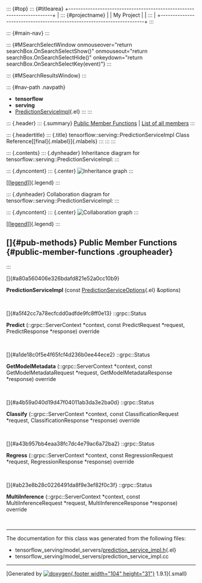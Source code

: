 ::: {#top}
::: {#titlearea}
+-----------------------------------------------------------------------+
| ::: {#projectname}                                                    |
| My Project                                                            |
| :::                                                                   |
+-----------------------------------------------------------------------+
:::

::: {#main-nav}
:::

::: {#MSearchSelectWindow onmouseover="return searchBox.OnSearchSelectShow()" onmouseout="return searchBox.OnSearchSelectHide()" onkeydown="return searchBox.OnSearchSelectKey(event)"}
:::

::: {#MSearchResultsWindow}
:::

::: {#nav-path .navpath}
-   **tensorflow**
-   **serving**
-   [PredictionServiceImpl](classtensorflow_1_1serving_1_1PredictionServiceImpl.html){.el}
:::
:::

::: {.header}
::: {.summary}
[Public Member Functions](#pub-methods) \| [List of all
members](classtensorflow_1_1serving_1_1PredictionServiceImpl-members.html)
:::

::: {.headertitle}
::: {.title}
tensorflow::serving::PredictionServiceImpl Class
Reference[[final]{.mlabel}]{.mlabels}
:::
:::
:::

::: {.contents}
::: {.dynheader}
Inheritance diagram for tensorflow::serving::PredictionServiceImpl:
:::

::: {.dyncontent}
::: {.center}
![Inheritance
graph](classtensorflow_1_1serving_1_1PredictionServiceImpl__inherit__graph.png)
:::

[\[[legend](graph_legend.html)\]]{.legend}
:::

::: {.dynheader}
Collaboration diagram for tensorflow::serving::PredictionServiceImpl:
:::

::: {.dyncontent}
::: {.center}
![Collaboration
graph](classtensorflow_1_1serving_1_1PredictionServiceImpl__coll__graph.png)
:::

[\[[legend](graph_legend.html)\]]{.legend}
:::

[]{#pub-methods} Public Member Functions {#public-member-functions .groupheader}
----------------------------------------
:::

[]{#a80a560406e326bdafd821e52a0cc10b9}  

**PredictionServiceImpl** (const
[PredictionServiceOptions](structtensorflow_1_1serving_1_1PredictionServiceOptions.html){.el}
&options)

 

[]{#a5f42cc7a78ecfcdd0adfde9fc8ff0e13} ::grpc::Status 

**Predict** (::grpc::ServerContext \*context, const PredictRequest
\*request, PredictResponse \*response) override

 

[]{#a1de18c0f5e4f65fcf4d236b0ee44ece2} ::grpc::Status 

**GetModelMetadata** (::grpc::ServerContext \*context, const
GetModelMetadataRequest \*request, GetModelMetadataResponse \*response)
override

 

[]{#a4b59a040d19d47f04011ab3da3e2ba0d} ::grpc::Status 

**Classify** (::grpc::ServerContext \*context, const
ClassificationRequest \*request, ClassificationResponse \*response)
override

 

[]{#a43b957bb4eaa38fc7dc4e79ac6a72ba2} ::grpc::Status 

**Regress** (::grpc::ServerContext \*context, const RegressionRequest
\*request, RegressionResponse \*response) override

 

[]{#ab23e8b28c0226491da8f9e3ef82f0c3f} ::grpc::Status 

**MultiInference** (::grpc::ServerContext \*context, const
MultiInferenceRequest \*request, MultiInferenceResponse \*response)
override

 

------------------------------------------------------------------------

The documentation for this class was generated from the following files:

-   tensorflow\_serving/model\_servers/[prediction\_service\_impl.h](prediction__service__impl_8h_source.html){.el}
-   tensorflow\_serving/model\_servers/prediction\_service\_impl.cc

------------------------------------------------------------------------

[Generated by [![doxygen](doxygen.svg){.footer width="104"
height="31"}](https://www.doxygen.org/index.html) 1.9.1]{.small}
